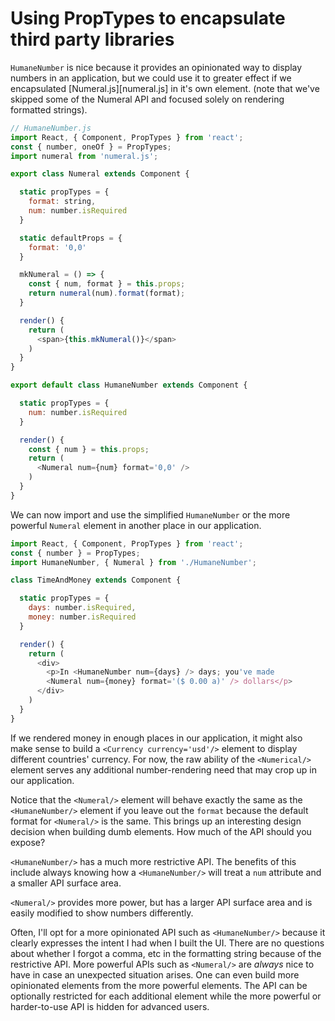 # Using PropTypes to encapsulate third party libraries

`HumaneNumber` is nice because it provides an opinionated way to
display numbers in an application, but we could use it to greater
effect if we encapsulated [Numeral.js][numeral.js] in it's own
element. (note that we've skipped some of the Numeral API and focused
solely on rendering formatted strings).

```javascript
// HumaneNumber.js
import React, { Component, PropTypes } from 'react';
const { number, oneOf } = PropTypes;
import numeral from 'numeral.js';

export class Numeral extends Component {

  static propTypes = {
    format: string,
    num: number.isRequired
  }

  static defaultProps = {
    format: '0,0'
  }

  mkNumeral = () => {
    const { num, format } = this.props;
    return numeral(num).format(format);
  }

  render() {
    return (
      <span>{this.mkNumeral()}</span>
    )
  }
}

export default class HumaneNumber extends Component {

  static propTypes = {
    num: number.isRequired
  }

  render() {
    const { num } = this.props;
    return (
      <Numeral num={num} format='0,0' />
    )
  }
}
```

We can now import and use the simplified `HumaneNumber` or the more 
powerful `Numeral` element in another place in our application.

```javascript
import React, { Component, PropTypes } from 'react';
const { number } = PropTypes;
import HumaneNumber, { Numeral } from './HumaneNumber';

class TimeAndMoney extends Component {

  static propTypes = {
    days: number.isRequired,
    money: number.isRequired
  }

  render() {
    return (
      <div>
        <p>In <HumaneNumber num={days} /> days; you've made
        <Numeral num={money} format='($ 0.00 a)' /> dollars</p>
      </div>
    )
  }
}
```

If we rendered money in enough places in our application, it might
also make sense to build a `<Currency currency='usd'/>` element to
display different countries' currency. For now, the raw ability of the
`<Numerical/>` element serves any additional number-rendering need
that may crop up in our application.

Notice that the `<Numeral/>` element will behave exactly the same as
the `<HumaneNumber/>` element if you leave out the `format` because
the default format for `<Numeral/>` is the same. This brings up an
interesting design decision when building dumb elements. How much of
the API should you expose?

`<HumaneNumber/>` has a much more restrictive API. The benefits of
this include always knowing how a `<HumaneNumber/>` will treat a `num`
attribute and a smaller API surface area.

`<Numeral/>` provides more power, but has a larger API surface area
and is easily modified to show numbers differently.

Often, I'll opt for a more opinionated API such as `<HumaneNumber/>`
because it clearly expresses the intent I had when I built the
UI. There are no questions about whether I forgot a comma, etc in the
formatting string because of the restrictive API. More powerful APIs
such as `<Numeral/>` are *always* nice to have in case an unexpected
situation arises. One can even build more opinionated elements from
the more powerful elements. The API can be optionally restricted for
each additional element while the more powerful or harder-to-use API
is hidden for advanced users.
